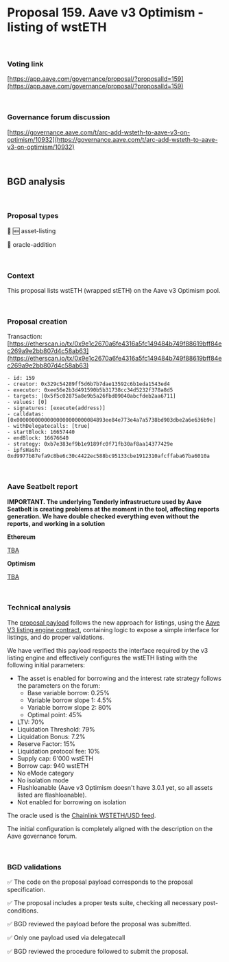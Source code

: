 # Proposal 159. Aave v3 Optimism - listing of wstETH

<br>

### Voting link

[https://app.aave.com/governance/proposal/?proposalId=159](https://app.aave.com/governance/proposal/?proposalId=159)

<br>

### Governance forum discussion

[https://governance.aave.com/t/arc-add-wsteth-to-aave-v3-on-optimism/10932](https://governance.aave.com/t/arc-add-wsteth-to-aave-v3-on-optimism/10932)

<br>

## BGD analysis

<br>

### Proposal types

:gem: :new: asset-listing

:crystal_ball: oracle-addition

<br>

### Context

This proposal lists wstETH (wrapped stETH) on the Aave v3 Optimism pool.


<br>

### Proposal creation

Transaction: [https://etherscan.io/tx/0x9e1c2670a6fe4316a5fc149484b749f88619bff84ec269a9e2bb807d4c58ab63](https://etherscan.io/tx/0x9e1c2670a6fe4316a5fc149484b749f88619bff84ec269a9e2bb807d4c58ab63)

```
- id: 159
- creator: 0x329c54289ff5d6b7b7dae13592c6b1eda1543ed4
- executor: 0xee56e2b3d491590b5b31738cc34d5232f378a8d5
- targets: [0x5f5c02875a8e9b5a26fbd09040abcfdeb2aa6711]
- values: [0]
- signatures: [execute(address)]
- calldatas: [0x00000000000000000000000084893ee84e773e4a7a5738bd903dbe2a6e636b9e]
- withDelegatecalls: [true]
- startBlock: 16657440
- endBlock: 16676640
- strategy: 0xb7e383ef9b1e9189fc0f71fb30af8aa14377429e
- ipfsHash: 0xd9977b87efa9c8be6c30c4422ec588bc95133cbe1912310afcffaba67ba6010a
```

<br>

### Aave Seatbelt report

**IMPORTANT. The underlying Tenderly infrastructure used by Aave Seatbelt is creating problems at the moment in the tool, affecting reports generation. We have double checked everything even without the reports, and working in a solution**

**Ethereum**

[TBA]()

**Optimism**

[TBA]()

<br>

### Technical analysis

The [proposal payload](https://optimistic.etherscan.io/address/0x84893ee84e773e4a7a5738bd903dbe2a6e636b9e#code) follows the new approach for listings, using the [Aave V3 listing engine contract](https://optimistic.etherscan.io/address/0x7b8fa4540246554e77fcff140f9114de00f8bb8d#code), containing logic to expose a simple interface for listings, and do proper validations.

We have verified this payload respects the interface required by the v3 listing engine and effectively configures the wstETH listing with the following initial parameters:

- The asset is enabled for borrowing and the interest rate strategy follows the parameters on the forum:
  - Base variable borrow: 0.25%
  - Variable borrow slope 1: 4.5%
  - Variable borrow slope 2: 80%
  - Optimal point: 45%
- LTV: 70%
- Liquidation Threshold: 79%
- Liquidation Bonus: 7.2%
- Reserve Factor: 15%
- Liquidation protocol fee: 10%
- Supply cap: 6'000 wstETH
- Borrow cap: 940 wstETH
- No eMode category
- No isolation mode
- Flashloanable (Aave v3 Optimism doesn't have 3.0.1 yet, so all assets listed are flashloanable).
- Not enabled for borrowing on isolation

The oracle used is the [Chainlink WSTETH/USD feed](https://optimistic.etherscan.io/address/0x698B585CbC4407e2D54aa898B2600B53C68958f7#code).

The initial configuration is completely aligned with the description on the Aave governance forum.


<br>

### BGD validations

:white_check_mark: The code on the proposal payload corresponds to the proposal specification.

:white_check_mark: The proposal includes a proper tests suite, checking all necessary post-conditions.

:white_check_mark: BGD reviewed the payload before the proposal was submitted.

:white_check_mark: Only one payload used via delegatecall

:white_check_mark: BGD reviewed the procedure followed to submit the proposal.
